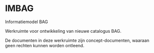 # IMBAG

Informatiemodel BAG

Werkruimte voor ontwikkeling van nieuwe catalogus BAG.

De documenten in deze werkruimte zijn concept-documenten, waaraan geen rechten kunnen worden ontleend.

